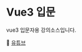 # Vue3 입문

vue3 입문자용 강의소스입니다. 

🔗 [유튜브](https://www.youtube.com/playlist?list=PLeMeDIV7bypvtPDTYWWyRmwvxAAIylIhY)
